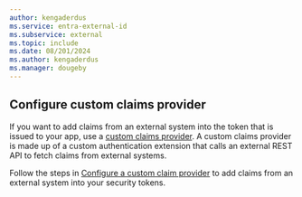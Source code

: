 ```yaml
---
author: kengaderdus
ms.service: entra-external-id
ms.subservice: external
ms.topic: include
ms.date: 08/201/2024
ms.author: kengaderdus
ms.manager: dougeby
---
```


## Configure custom claims provider

If you want to add claims from an external system into the token that is issued to your app, use a [custom claims provider](../../../../identity-platform/custom-claims-provider-overview.md). A custom claims provider is made up of a custom authentication extension that calls an external REST API to fetch claims from external systems. 

Follow the steps in [Configure a custom claim provider](/entra/identity-platform/custom-extension-tokenissuancestart-configuration?toc=/entra/external-id/toc.json&bc=/entra/external-id/breadcrumb/toc.json) to add claims from an external system into your security tokens.